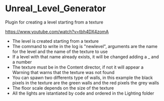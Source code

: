 # Unreal_Level_Generator
 Plugin for creating a level starting from a texture

https://www.youtube.com/watch?v=tbh4DX4zomA

- The level is created starting from a texture 
- The command to write in the log is "newlevel", arguments are the name for the level and the name of the texture to use
- If a level with that name already exists, it will be changed adding a _ and a number
- The texture must be in the Content director, if not it will appear a Warning that warns that the texture was not found
- You can spawn two differents type of walls, in this example the black pixels in the texture are the green walls and the red pixels the grey walls
- The floor scale depends on the size of the texture
- All the lights are istantiated by code and ordered in the Lighting folder
